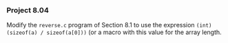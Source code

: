 ### Project 8.04
Modify the `reverse.c` program of Section 8.1 to use the expression `(int)
(sizeof(a) / sizeof(a[0]))` (or a macro with this value for the array length.
